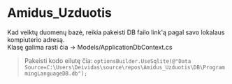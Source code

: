 # Amidus_Uzduotis

Kad veiktų duomenų bazė, reikia pakeisti DB failo link'ą pagal savo lokalaus kompiuterio adresą.<br>
Klasę galima rasti čia -> Models/ApplicationDbContext.cs
> Pakeisti kodo eilutę čia:
> `optionsBuilder.UseSqlite(@"Data Source=C:\Users\Deividas\source\repos\Amidus_Uzduotis\DB\ProgrammingLanguageDB.db");`
